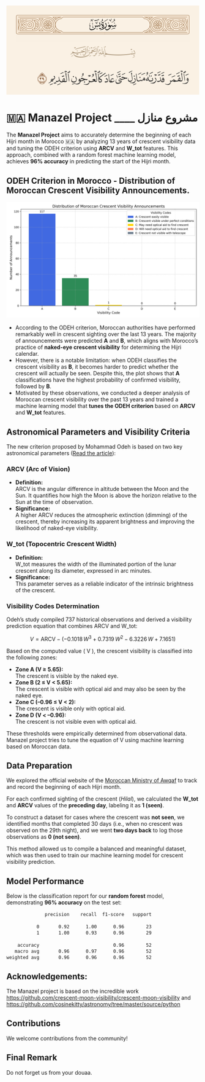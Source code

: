 ![aya](docs/36-39.png)

# 🇲🇦 Manazel Project ____ مشروع منازل

The **Manazel Project** aims to accurately determine the beginning of each Hijri month in Morocco 🇲🇦 by analyzing 13 years of crescent visibility data and tuning the ODEH criterion using **ARCV** and **W_tot** features. This approach, combined with a random forest machine learning model, achieves **96% accuracy** in predicting the start of the Hijri month.

## ODEH Criterion in Morocco - Distribution of Moroccan Crescent Visibility Announcements.

![Distribution of Moroccan Crescent Visibility Announcements](docs/crescent_visibility_distribution.png)

- According to the ODEH criterion, Moroccan authorities have performed remarkably well in crescent sighting over the last 13 years. The majority of announcements were predicted **A** and **B**, which aligns with Morocco’s practice of **naked-eye crescent visibility** for determining the Hijri calendar.
- However, there is a notable limitation: when ODEH classifies the crescent visibility as **B**, it becomes harder to predict whether the crescent will actually be seen. Despite this, the plot shows that **A** classifications have the highest probability of confirmed visibility, followed by **B**.
- Motivated by these observations, we conducted a deeper analysis of Moroccan crescent visibility over the past 13 years and trained a machine learning model that **tunes the ODEH criterion** based on **ARCV** and **W_tot** features.

## Astronomical Parameters and Visibility Criteria

The new criterion proposed by Mohammad Odeh is based on two key astronomical parameters ([Read the article](https://www.researchgate.net/publication/225099773_New_Criterion_for_Lunar_Crescent_Visibility)):

### ARCV (Arc of Vision)
- **Definition:**  
  ARCV is the angular difference in altitude between the Moon and the Sun. It quantifies how high the Moon is above the horizon relative to the Sun at the time of observation.
- **Significance:**  
  A higher ARCV reduces the atmospheric extinction (dimming) of the crescent, thereby increasing its apparent brightness and improving the likelihood of naked-eye visibility.

### W_tot (Topocentric Crescent Width)
- **Definition:**  
  W_tot measures the width of the illuminated portion of the lunar crescent along its diameter, expressed in arc minutes.
- **Significance:**  
  This parameter serves as a reliable indicator of the intrinsic brightness of the crescent.

### Visibility Codes Determination

Odeh’s study compiled 737 historical observations and derived a visibility prediction equation that combines ARCV and W_tot:

$$
V = \text{ARCV} - \left(-0.1018\, W^3 + 0.7319\, W^2 - 6.3226\, W + 7.1651\right)
$$

Based on the computed value \( V \), the crescent visibility is classified into the following zones:

- **Zone A (V ≥ 5.65):**  
  The crescent is visible by the naked eye.
- **Zone B (2 ≤ V < 5.65):**  
  The crescent is visible with optical aid and may also be seen by the naked eye.
- **Zone C (–0.96 ≤ V < 2):**  
  The crescent is visible only with optical aid.
- **Zone D (V < –0.96):**  
  The crescent is not visible even with optical aid.

These thresholds were empirically determined from observational data.
Manazel project tries to tune the equation of V using machine learning based on Moroccan data.

## Data Preparation
We explored the official website of the [Moroccan Ministry of Awqaf](https://www.habous.gov.ma/%D9%85%D8%B1%D8%A7%D9%82%D8%A8%D8%A9-%D8%A7%D9%84%D8%A3%D9%87%D9%84%D8%A9-4) to track and record the beginning of each Hijri month.

For each confirmed sighting of the crescent (*Hilal*), we calculated the **W_tot** and **ARCV** values of the **preceding day**, labeling it as **1 (seen)**.

To construct a dataset for cases where the crescent was **not seen**, we identified months that completed 30 days (i.e., when no crescent was observed on the 29th night), and we went **two days back** to log those observations as **0 (not seen)**.

This method allowed us to compile a balanced and meaningful dataset, which was then used to train our machine learning model for crescent visibility prediction.

## Model Performance

Below is the classification report for our **random forest** model, demonstrating **96% accuracy** on the test set:

```
              precision    recall  f1-score   support

           0       0.92      1.00      0.96        23
           1       1.00      0.93      0.96        29

    accuracy                           0.96        52
   macro avg       0.96      0.97      0.96        52
weighted avg       0.96      0.96      0.96        52
```
## Acknowledgements:
The Manazel project is based on the incredible work https://github.com/crescent-moon-visibility/crescent-moon-visibility and https://github.com/cosinekitty/astronomy/tree/master/source/python 

## Contributions
We welcome contributions from the community!

## Final Remark
Do not forget us from your douaa.